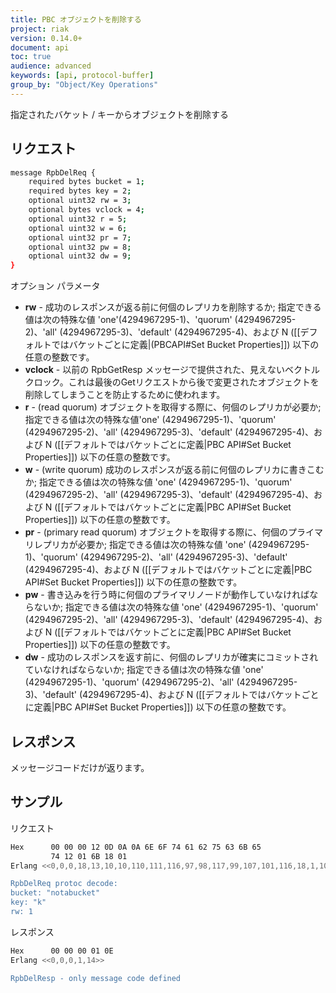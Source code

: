 ```yaml
---
title: PBC オブジェクトを削除する
project: riak
version: 0.14.0+
document: api
toc: true
audience: advanced
keywords: [api, protocol-buffer]
group_by: "Object/Key Operations"
---
```


指定されたバケット / キーからオブジェクトを削除する


## リクエスト

```bash
message RpbDelReq {
    required bytes bucket = 1;
    required bytes key = 2;
    optional uint32 rw = 3;
    optional bytes vclock = 4;
    optional uint32 r = 5;
    optional uint32 w = 6;
    optional uint32 pr = 7;
    optional uint32 pw = 8;
    optional uint32 dw = 9;
}
```

オプション パラメータ

* **rw** - 成功のレスポンスが返る前に何個のレプリカを削除するか; 指定できる値は次の特殊な値 'one'(4294967295-1)、'quorum' (4294967295-2)、'all' (4294967295-3)、'default' (4294967295-4)、および N ([[デフォルトではバケットごとに定義|(PBCAPI#Set Bucket Properties]]) 以下の任意の整数です。
* **vclock** - 以前の RpbGetResp メッセージで提供された、見えないベクトルクロック。これは最後のGetリクエストから後で変更されたオブジェクトを削除してしまうことを防止するために使われます。
* **r** - (read quorum) オブジェクトを取得する際に、何個のレプリカが必要か; 指定できる値は次の特殊な値'one' (4294967295-1)、'quorum' (4294967295-2)、'all' (4294967295-3)、'default' (4294967295-4)、および N ([[デフォルトではバケットごとに定義|PBC API#Set Bucket Properties]]) 以下の任意の整数です。
* **w** - (write quorum) 成功のレスポンスが返る前に何個のレプリカに書きこむか; 指定できる値は次の特殊な値 'one' (4294967295-1)、'quorum' (4294967295-2)、'all' (4294967295-3)、'default' (4294967295-4)、および N ([[デフォルトではバケットごとに定義|PBC API#Set Bucket Properties]]) 以下の任意の整数です。
* **pr** - (primary read quorum) オブジェクトを取得する際に、何個のプライマリレプリカが必要か; 指定できる値は次の特殊な値 'one' (4294967295-1)、'quorum' (4294967295-2)、'all' (4294967295-3)、'default' (4294967295-4)、および N ([[デフォルトではバケットごとに定義|PBC API#Set Bucket Properties]]) 以下の任意の整数です。
* **pw** - 書き込みを行う時に何個のプライマリノードが動作していなければならないか; 指定できる値は次の特殊な値 'one' (4294967295-1)、'quorum' (4294967295-2)、'all' (4294967295-3)、'default' (4294967295-4)、および N ([[デフォルトではバケットごとに定義|PBC API#Set Bucket Properties]]) 以下の任意の整数です。
* **dw** - 成功のレスポンスを返す前に、何個のレプリカが確実にコミットされていなければならないか; 指定できる値は次の特殊な値 'one' (4294967295-1)、'quorum' (4294967295-2)、'all' (4294967295-3)、'default' (4294967295-4)、および N ([[デフォルトではバケットごとに定義|PBC API#Set Bucket Properties]]) 以下の任意の整数です。

## レスポンス

メッセージコードだけが返ります。

## サンプル

リクエスト

```bash
Hex      00 00 00 12 0D 0A 0A 6E 6F 74 61 62 75 63 6B 65
         74 12 01 6B 18 01
Erlang <<0,0,0,18,13,10,10,110,111,116,97,98,117,99,107,101,116,18,1,107,24,1>>

RpbDelReq protoc decode:
bucket: "notabucket"
key: "k"
rw: 1

```


レスポンス

```bash
Hex      00 00 00 01 0E
Erlang <<0,0,0,1,14>>

RpbDelResp - only message code defined
```

